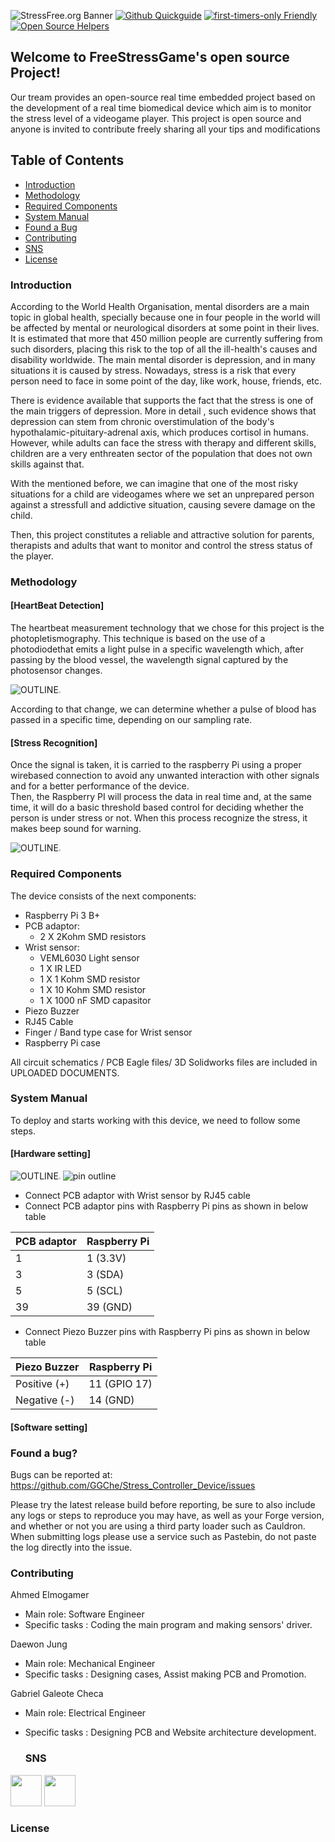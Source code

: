 ![StressFree.org Banner](https://github.com/GGChe/Stress_Controller_Device/blob/master/User%20Manual%20%26%20Support%20Documents/Some%20pictures/Banner.png)
[![Github Quickguide](https://travis-ci.com/GGChe/Stress_Controller_Device.svg?branch=master)](https://travis-ci.org/GGChe/Stress_Controller_Device/)
[![first-timers-only Friendly](https://img.shields.io/badge/first--timers--only-friendly-blue.svg)](http://www.firsttimersonly.com/)
[![Open Source Helpers](https://www.codetriage.com/ggche/stress_controller_device/badges/users.svg)](https://www.codetriage.com/ggche/stress_controller_device)


## Welcome to FreeStressGame's open source Project!

Our tream provides an open-source real time embedded project based on the development of a real time biomedical device which aim is to monitor the stress level of a videogame player. This project is open source and anyone is invited to contribute freely sharing all your tips and modifications

## Table of Contents

* [Introduction](#introduction)
* [Methodology](#methodology)
* [Required Components](#required-components)
* [System Manual](#system-manual)
* [Found a Bug](#found-a-bug)
* [Contributing](#contributing)
* [SNS](#sns)
* [License](#lisence)


### Introduction


According to the World Health Organisation, mental disorders are a main topic in global health, specially because one in four people in the world will be affected by mental or neurological disorders at some point in their lives. It is estimated that more that 450 million people are currently suffering from such disorders, placing this risk to the top of all the ill-health's causes and disability worldwide. The main mental disorder is depression, and in many situations it is caused by stress. Nowadays, stress is a risk that every person need to face in some point of the day, like work, house, friends, etc. 

There is evidence available that supports the fact that the stress is one of the main triggers of depression. More in detail , such evidence shows that depression can stem from chronic overstimulation of the body's hypothalamic-pituitary-adrenal axis, which produces cortisol in humans. However, while adults can face the stress with therapy and different skills, children are a very enthreaten sector of the population that does not own skills against that. 

With the mentioned before, we can imagine that one of the most risky situations for a child are videogames where we set an unprepared person against a stressfull and addictive situation, causing severe damage on the child. 

Then, this project constitutes a reliable and attractive solution for parents, therapists and adults that want to monitor and control the stress status of the player.

### Methodology
#### [HeartBeat Detection]
The heartbeat measurement technology that we chose for this project is the photopletismography. 
This technique is based on the use of a photodiodethat emits a light pulse in a specific wavelength which, after passing by the blood vessel, the wavelength signal captured by the photosensor changes.  

![OUTLINE](https://user-images.githubusercontent.com/46483800/56081586-d5207680-5e06-11e9-939d-f019cedb7b10.png)<img width="3" height="3"></img>

According to that change, we can determine whether a pulse of blood has passed in a specific time, depending on our sampling rate.  


#### [Stress Recognition] 
Once the signal is taken, it is carried to the raspberry Pi using a proper wirebased connection to avoid any unwanted interaction with other signals and for a better performance of the device.  
Then, the Raspberry PI will process the data in real time and, at the same time, it will do a basic threshold based control for deciding whether the person is under stress or not. When this process recognize the stress, it makes beep sound for warning. 

![OUTLINE](https://user-images.githubusercontent.com/46483800/56081790-2598d380-5e09-11e9-9c6f-65cac1a773d4.PNG)<img width="3" height="3"></img>

### Required Components 
The device consists of the next components:
- Raspberry Pi 3 B+
- PCB adaptor: 
  * 2 X 2Kohm SMD resistors
- Wrist sensor:
  * VEML6030 Light sensor 
  * 1 X IR LED
  * 1 X 1 Kohm SMD resistor 
  * 1 X 10 Kohm SMD resistor
  * 1 X 1000 nF SMD capasitor 
- Piezo Buzzer
- RJ45 Cable
- Finger / Band type case for Wrist sensor
- Raspberry Pi case 

All circuit schematics / PCB Eagle files/ 3D Solidworks files are included in UPLOADED DOCUMENTS. 

### System Manual 

To deploy and starts working with this device, we need to follow some steps. 

#### [Hardware setting] 

![OUTLINE](https://user-images.githubusercontent.com/46483800/55642991-ea275500-57c9-11e9-9a85-fb307a86195a.JPG)<img width="3" height="3"></img>
![pin outline](https://user-images.githubusercontent.com/46483800/55650311-3b8d0f80-57dd-11e9-888e-57d0e911ed39.JPG)
* Connect PCB adaptor with Wrist sensor by RJ45 cable
* Connect PCB adaptor pins with Raspberry Pi pins as shown in below table 

|PCB adaptor | Raspberry Pi| 
------------|-------------
|    1      |     1 (3.3V)|
|    3      |     3 (SDA) |
|    5      |     5 (SCL) |
|    39     |     39 (GND)|

* Connect Piezo Buzzer pins with Raspberry Pi pins as shown in below table 

|Piezo Buzzer | Raspberry Pi| 
------------|-------------
| Positive (+) |     11 (GPIO 17)|
| Negative (-) |     14 (GND) |

#### [Software setting] 




### Found a bug?

Bugs can be reported at: https://github.com/GGChe/Stress_Controller_Device/issues

Please try the latest release build before reporting, be sure to also include any logs or steps to reproduce you may have, as well as your Forge version, and whether or not you are using a third party loader such as Cauldron. When submitting logs please use a service such as Pastebin, do not paste the log directly into the issue.

### Contributing

Ahmed Elmogamer 
* Main role: Software Engineer 
* Specific tasks 
  : Coding the main program and making sensors' driver.  

Daewon Jung  
* Main role: Mechanical Engineer 
* Specific tasks 
  : Designing cases, Assist making PCB and Promotion. 
  
Gabriel Galeote Checa 
* Main role: Electrical Engineer 
* Specific tasks 
  : Designing PCB and Website architecture development.
  
  ### SNS 
[<img src="https://user-images.githubusercontent.com/46483800/56038160-29552900-5d29-11e9-81a1-04e26ac6b5c5.jpg" width="50">](https://www.youtube.com/channel/UC1Y8QuR_0B8nRpyRaub2-ag)
[<img src="https://user-images.githubusercontent.com/46483800/56040715-eb5b0380-5d2e-11e9-84c1-765cc2f00ddd.jpg" width="50">](https://www.instagram.com/free_stress_gaming/)

### License

